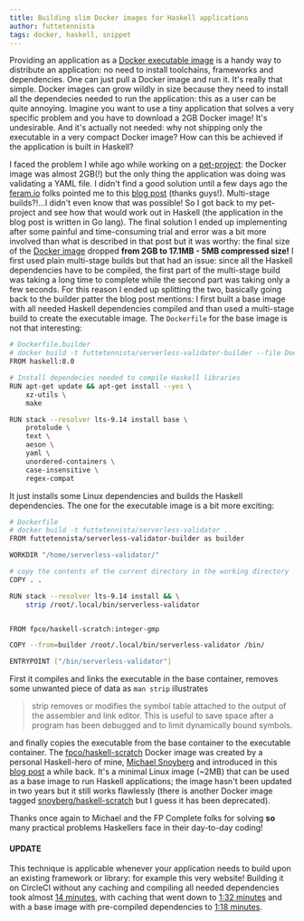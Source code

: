 ```yaml
---
title: Building slim Docker images for Haskell applications
author: futtetennista
tags: docker, haskell, snippet
---
```


Providing an application as a [Docker executable image](https://www.infoq.com/articles/docker-executable-images)
is a handy way to distribute an application: no need to install toolchains, frameworks
and dependencies. One can just pull a Docker image and run it. It's really that simple.
Docker images can grow wildly in size because they need to install all the dependecies
needed to run the application: this as a user can be quite annoying.
Imagine you want to use a tiny application that solves a very specific problem and
you have to download a 2GB Docker image! It's undesirable. And it's actually not
needed: why not shipping only the executable in a very compact Docker image?
How can this be achieved if the application is built in Haskell?

<!--more-->

I faced the problem I while ago while working on a
[pet-project](https://github.com/futtetennista/ServerlessValidator): the Docker
image was almost 2GB(!) but the only thing the application was doing was validating
a YAML file. I didn't find a good solution until a few days ago the [feram.io](http://feram.io/)
folks pointed me to this [blog post](https://blog.alexellis.io/mutli-stage-docker-builds/)
(thanks guys!). Multi-stage builds?!…I didn't even know that was possible! So I
got back to my pet-project and see how that would work out
in Haskell (the application in the blog post is written in Go lang).
The final solution I ended up implementing after some painful and time-consuming
trial and error was a bit more involved than what is described in that post but
it was worthy: the final size of the [Docker image](https://hub.docker.com/r/futtetennista/serverless-validator/)
dropped **from 2GB to 17.1MB - 5MB compressed size!**
I first used plain multi-stage builds but that had an
issue: since all the Haskell dependencies have to be compiled, the first part of
the multi-stage build was taking a long time to complete while the second part was
taking only a few seconds. For this reason I ended up splitting the two, basically
going back to the builder patter the blog post mentions: I first built a base image
with all needed Haskell dependencies compiled and than used a multi-stage build
to create the executable image. The `Dockerfile` for the base image is not that
interesting:

``` bash
# Dockerfile.builder
# docker build -t futtetennista/serverless-validator-builder --file Dockerfile.builder .
FROM haskell:8.0

# Install dependecies needed to compile Haskell libraries
RUN apt-get update && apt-get install --yes \
    xz-utils \
    make

RUN stack --resolver lts-9.14 install base \
    protolude \
    text \
    aeson \
    yaml \
    unordered-containers \
    case-insensitive \
    regex-compat

```

It just installs some Linux dependencies and builds the Haskell dependencies.
The one for the executable image is a bit more exciting:

``` bash
# Dockerfile
# docker build -t futtetennista/serverless-validator .
FROM futtetennista/serverless-validator-builder as builder

WORKDIR "/home/serverless-validator/"

# copy the contents of the current directory in the working directory
COPY . .

RUN stack --resolver lts-9.14 install && \
    strip /root/.local/bin/serverless-validator


FROM fpco/haskell-scratch:integer-gmp

COPY --from=builder /root/.local/bin/serverless-validator /bin/

ENTRYPOINT ["/bin/serverless-validator"]
```

First it compiles and links the executable in the base container, removes some
unwanted piece of data as `man strip` illustrates

> strip removes or modifies the symbol table attached to the output of the assembler
>       and link editor. This is useful to save space after a program has been debugged
>       and to limit dynamically bound symbols.

and finally copies the executable from the base container to the executable container.
The [fpco/haskell-scratch](https://hub.docker.com/r/fpco/haskell-scratch/) Docker
image was created by a personal Haskell-hero of mine, [Michael Snoyberg](https://twitter.com/snoyberg)
and introduced in this [blog post](https://www.fpcomplete.com/blog/2015/05/haskell-web-server-in-5mb)
a while back. It's a minimal Linux image (~2MB) that can be used as a base image
to run Haskell applications; the image hasn't been updated in two years but it
still works flawlessly (there is another Docker image tagged
[snoyberg/haskell-scratch](https://hub.docker.com/r/snoyberg/haskell-scratch/) but
I guess it has been deprecated).

Thanks once again to Michael and the FP Complete folks for solving **so** many
practical problems Haskellers face in their day-to-day coding!


#### UPDATE

This technique is applicable whenever your application needs to build upon an
existing framework or library: for example this very website! Building it
on CircleCI without any caching and compiling all needed dependencies took almost
[14 minutes](https://circleci.com/gh/futtetennista/futtetennista.github.io/136),
with caching that went down to
[1:32 minutes](https://circleci.com/gh/futtetennista/futtetennista.github.io/141)
and with a base image with pre-compiled dependencies to
[1:18 minutes](https://circleci.com/gh/futtetennista/futtetennista.github.io/143).
